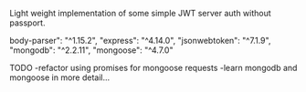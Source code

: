 Light weight implementation of some simple JWT server auth without passport.


body-parser": "^1.15.2",
"express": "^4.14.0",
"jsonwebtoken": "^7.1.9",
"mongodb": "^2.2.11",
"mongoose": "^4.7.0"


TODO
-refactor using promises for mongoose requests
-learn mongodb and mongoose in more detail...